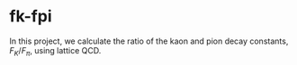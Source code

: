 # fk-fpi

In this project, we calculate the ratio of the kaon and pion decay constants, $`F_K / F_\pi`$, using lattice QCD.
